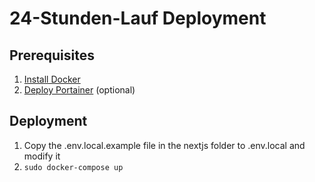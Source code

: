 # 24-Stunden-Lauf Deployment

## Prerequisites

1. [Install Docker](https://docs.docker.com/engine/install/ubuntu/)
2. [Deploy Portainer](https://docs.portainer.io/v/ce-2.11/start/install/server/docker/linux) (optional)

## Deployment

1. Copy the .env.local.example file in the nextjs folder to .env.local and modify it
2. `sudo docker-compose up`

